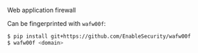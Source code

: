 Web application firewall


Can be fingerprinted with `wafw00f`:
```bash
$ pip install git+https://github.com/EnableSecurity/wafw00f
$ wafw00f <domain>
```

